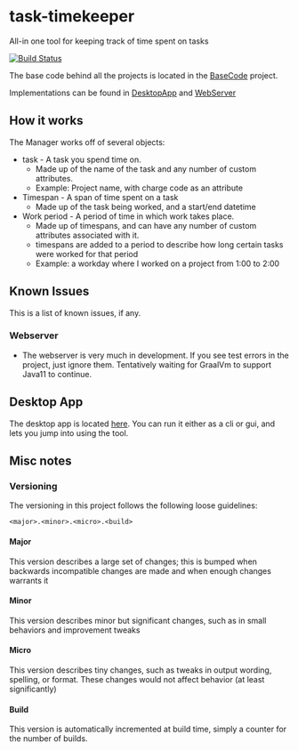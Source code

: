 # task-timekeeper
All-in one tool for keeping track of time spent on tasks

[![Build Status](https://travis-ci.com/GregJohnStewart/task-timekeeper.svg?branch=master)](https://travis-ci.com/GregJohnStewart/task-timekeeper)

The base code behind all the projects is located in the [BaseCode](BaseCode) project.

Implementations can be found in [DesktopApp](DesktopApp) and [WebServer](WebServer)

## How it works

The Manager works off of several objects:

 - task - A task you spend time on.
   - Made up of the name of the task and any number of custom attributes.
   - Example: Project name, with charge code as an attribute
 - Timespan - A span of time spent on a task
   - Made up of the task being worked, and a start/end datetime
 - Work period - A period of time in which work takes place. 
   - Made up of timespans, and can have any number of custom attributes associated with it.
   - timespans are added to a period to describe how long certain tasks were worked for that period 
   - Example: a workday where I worked on a project from 1:00 to 2:00

## Known Issues

This is a list of known issues, if any.

### Webserver

 - The webserver is very much in development. If you see test errors in the project, just ignore them. Tentatively waiting for GraalVm to support Java11 to continue.

## Desktop App

The desktop app is located [here](DesktopApp). You can run it either as a cli or gui, and lets you jump into using the tool.

## Misc notes

### Versioning

The versioning in this project follows the following loose guidelines:

`<major>.<minor>.<micro>.<build>`

#### Major

This version describes a large set of changes; this is bumped when backwards incompatible changes are made and when enough changes warrants it

#### Minor 

This version describes minor but significant changes, such as in small behaviors and improvement tweaks

#### Micro

This version describes tiny changes, such as tweaks in output wording, spelling, or format. These changes would not affect behavior (at least significantly)

#### Build

This version is automatically incremented at build time, simply a counter for the number of builds.
